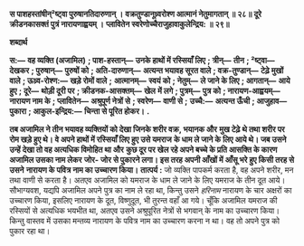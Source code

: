 **स पाशहस्तांषीन्²ष्ट्वा पुरुषानतिदारुणान् ।** **वक्रतुण्डानूध्र्वरोश्ण आत्मानं नेतुमागतान् ॥ २८॥** **दूरे क्रीडनकासक्तं पुत्रं नारायणाह्वयम् ।** **प्लावितेन स्वरेणोच्चैराजुहावाकुलेन्द्रिय: ॥ २९॥** 

**शब्दार्थ** 

**स:—** **वह व्यक्ति (अजामिल)** **; पाश-हस्तान्—** **उनके हाथों में रस्सियाँ लिए** **; त्रीन्—** **तीन** **; ²ष्ट्वा—** **देखकर** **; पुरुषान्—** **पुरुषों को** **; अति-दारुणान्—** **अत्यन्त भयावह सूरत वाले** **; वक्र-तुण्डान्—** **टेढ़े मुखों वाले** **; ऊध्र्व-रोश्ण:—** **खड़े रोमों वाले** **;** **आत्मानम्—** **स्वयं को** **; नेतुम्—** **ले जाने के लिए** **; आगतान्—** **आये हुए** **; दूरे—** **थोड़ी दूरी पर** **; क्रीडनक-आसक्तम्—** **खेल** **में लगे** **; पुत्रम्—** **पुत्र को** **; नारायण-आह्वयम्—** **नारायण नाम के** **; प्लावितेन—** **अश्रुपूर्ण नेत्रों से** **; स्वरेण—** **वाणी से** **;** **उच्चै:—** **अत्यन्त ऊँची** **; आजुहाव—** **पुकारा** **; आकुल-इन्द्रिय:—** **चिन्ता से पूरित होकर।** **.** 

**तब अजामिल ने तीन भयावह व्यक्तियों को देखा जिनके शरीर वक्र, भयानक और** **मुख टेढ़े थे तथा शरीर पर रोम खड़े हुए थे। वे अपने हाथों में रस्सियाँ लिए हुए उसे यमराज** **के धाम ले जाने के लिए आये थे। जब उसने उन्हें देखा तो वह अत्यधिक विमोहित था और** **कुछ दूर पर खेल रहे अपने बच्चे के प्रति आसक्ति के कारण अजामिल उसका नाम लेकर** **जोर- जोर से पुकारने लगा। इस तरह अपनी आँखों में आँसू भरे हुए किसी तरह से उसने** **नारायण के पवित्र नाम का उच्चारण किया।** **तात्पर्य :** जो व्यक्ति पापकर्म करता है, वह अपने शरीर, मन तथा वाणी से करता है। अतएव अजामिल को यमराज के धाम ले जाने के लिए यमराज के तीन दूत आये। सौभाग्यवश, यद्यपि अजामिल अपने पुत्र का नाम ले रहा था, किन्तु उसने *हरिनाम* नारायण के चार अक्षरों का उच्चारण किया, इसलिए नारायण के दूत, विष्णुदूत, भी तुरन्त वहाँ आ गये। चूँकि अजामिल यमराज की रस्सियों से अत्यधिक भयभीत था, अतएव उसने अश्रुपूरित नेत्रों से भगवान् के नाम का उच्चारण किया। किन्तु वास्तव में उसका मन्तव्य नारायण के पवित्र नाम का उच्चारण करना न था। वह तो अपने पुत्र को पुकार रहा था।  